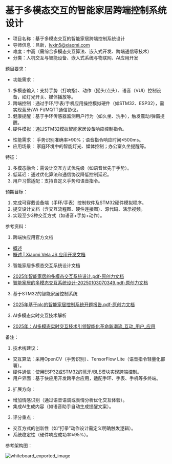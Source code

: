 # 基于多模态交互的智能家居跨端控制系统设计

- 项目名称：基于多模态交互的智能家居跨端控制系统设计
- 导师信息：吕新，lvxin5@xiaomi.com
- 难度：中高（需综合多模态交互算法、嵌入式开发、跨端通信等技术）
- 分类：人机交互与智能设备、嵌入式系统与物联网、AI应用开发

题目要求：
- 功能需求：
1. 多模态输入：支持手势（打响指）、动作（摇头/点头）、语音（VUI）控制设备，如灯光开关、媒体播放等。
2. 跨端控制：通过手环/手表/手机应用操控模拟硬件（如STM32、ESP32），需实现蓝牙/Wi-Fi/MQTT通信协议。
3. 健康提醒：基于手环传感器监测用户行为（如久坐、洗手），触发震动/弹窗提醒。
4. 硬件模拟：通过STM32模拟智能家居设备响应控制指令。
- 性能需求：
手势识别准确率≥90%；语音指令响应时间≤500ms。
- 应用场景：
家庭环境中的智能灯光、媒体控制；办公室久坐提醒等。

特征：
1. 多模态融合：需设计交互方式优先级（如语音优先于手势）。
2. 低延迟：通过优化算法和通信协议降低控制延迟。
3. 用户习惯适配：支持自定义手势和语音指令。

预期目标：
1. 完成可穿戴设备端（手环/手表）控制软件及STM32硬件模拟程序。
2. 提交设计文档（含交互流程图、硬件连接图）、源代码、演示视频。
3. 实现至少3种交互方式（如语音+手势+动作）。

参考资料：
1. 跨端快应用官方文档
- [概述](https://doc.quickapp.cn/)
- [概述 | Xiaomi Vela JS 应用开发文档](https://iot.mi.com/vela/quickapp/zh/guide/)
2. 智能家居多模态交互系统设计文档
- [2025年智能家居的多模态交互系统设计.pdf-原创力文档](https://max.book118.com/html/2025/0119/6042241135011031.shtm)
- [智能家居的多模态交互系统设计-20250103070349.pdf-原创力文档](https://max.book118.com/html/2025/0103/8071061017007015.shtm)
3. 基于STM32的智能家居控制系统
- [2025年基于plc的智能家居控制系统开题报告.pdf-原创力文档](https://max.book118.com/html/2025/0117/7105102131010024.shtm)
3. AI多模态实时交互技术解析
- [2025年：AI多模态实时交互技术引领智能化革命新潮流_互动_用户_应用](https://www.sohu.com/a/846829762_121798711)

备注：
1. 技术栈建议：
  - 交互算法：采用OpenCV（手势识别）、TensorFlow Lite（语音指令轻量化部署）。
  - 硬件通信：使用ESP32或STM32的蓝牙/BLE模块实现跨端控制。
  - 用户界面：基于快应用开发跨平台应用，适配手环、手表、手机等多终端。
2. 扩展方向：
  - 增加情感识别（通过语音语调或表情分析优化交互体验）。
  - 集成AI生成内容（如语音助手自动生成提醒文案）。

3. 评分重点：
  - 交互方式的创新性（如“打拳”动作设计需定义明确触发逻辑）。
  - 系统稳定性（硬件响应成功率≥95%）。

参考架构图：

![whiteboard_exported_image](https://github.com/user-attachments/assets/264df156-841b-4096-afdb-03547e8e60eb)
